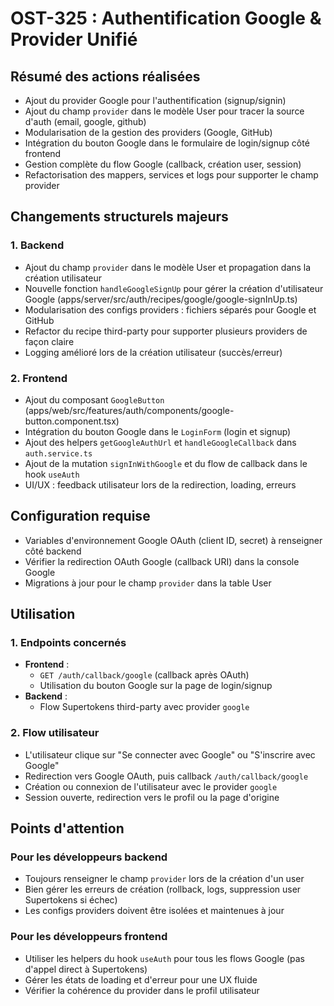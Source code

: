 # OST-325 : Authentification Google & Provider Unifié

## Résumé des actions réalisées

- Ajout du provider Google pour l'authentification (signup/signin)
- Ajout du champ `provider` dans le modèle User pour tracer la source d'auth (email, google, github)
- Modularisation de la gestion des providers (Google, GitHub)
- Intégration du bouton Google dans le formulaire de login/signup côté frontend
- Gestion complète du flow Google (callback, création user, session)
- Refactorisation des mappers, services et logs pour supporter le champ provider

## Changements structurels majeurs

### 1. Backend
- Ajout du champ `provider` dans le modèle User et propagation dans la création utilisateur
- Nouvelle fonction `handleGoogleSignUp` pour gérer la création d'utilisateur Google (apps/server/src/auth/recipes/google/google-signInUp.ts)
- Modularisation des configs providers : fichiers séparés pour Google et GitHub
- Refactor du recipe third-party pour supporter plusieurs providers de façon claire
- Logging amélioré lors de la création utilisateur (succès/erreur)

### 2. Frontend
- Ajout du composant `GoogleButton` (apps/web/src/features/auth/components/google-button.component.tsx)
- Intégration du bouton Google dans le `LoginForm` (login et signup)
- Ajout des helpers `getGoogleAuthUrl` et `handleGoogleCallback` dans `auth.service.ts`
- Ajout de la mutation `signInWithGoogle` et du flow de callback dans le hook `useAuth`
- UI/UX : feedback utilisateur lors de la redirection, loading, erreurs

## Configuration requise

- Variables d'environnement Google OAuth (client ID, secret) à renseigner côté backend
- Vérifier la redirection OAuth Google (callback URI) dans la console Google
- Migrations à jour pour le champ `provider` dans la table User

## Utilisation

### 1. Endpoints concernés
- **Frontend** :
  - `GET /auth/callback/google` (callback après OAuth)
  - Utilisation du bouton Google sur la page de login/signup
- **Backend** :
  - Flow Supertokens third-party avec provider `google`

### 2. Flow utilisateur
- L'utilisateur clique sur "Se connecter avec Google" ou "S'inscrire avec Google"
- Redirection vers Google OAuth, puis callback `/auth/callback/google`
- Création ou connexion de l'utilisateur avec le provider `google`
- Session ouverte, redirection vers le profil ou la page d'origine

## Points d'attention

### Pour les développeurs backend
- Toujours renseigner le champ `provider` lors de la création d'un user
- Bien gérer les erreurs de création (rollback, logs, suppression user Supertokens si échec)
- Les configs providers doivent être isolées et maintenues à jour

### Pour les développeurs frontend
- Utiliser les helpers du hook `useAuth` pour tous les flows Google (pas d'appel direct à Supertokens)
- Gérer les états de loading et d'erreur pour une UX fluide
- Vérifier la cohérence du provider dans le profil utilisateur
